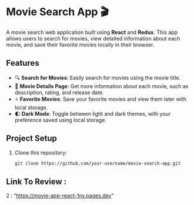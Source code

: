 # Movie Search App 🎬

A movie search web application built using **React** and **Redux**. This app allows users to search for movies, view detailed information about each movie, and save their favorite movies locally in their browser.

## Features
- 🔍 **Search for Movies**: Easily search for movies using the movie title.
- 📃 **Movie Details Page**: Get more information about each movie, such as description, rating, and release date.
- ⭐ **Favorite Movies**: Save your favorite movies and view them later with local storage.
- 🌓 **Dark Mode**: Toggle between light and dark themes, with your preference saved using local storage.

## Project Setup
1. Clone this repository:
   ```bash
   git clone https://github.com/your-username/movie-search-app.git
  ## Link To Review :
2 : "https://movie-app-react-1ny.pages.dev"

